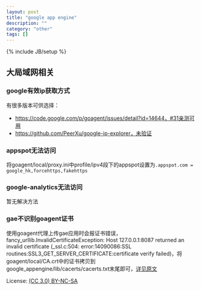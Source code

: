 ```yaml
---
layout: post
title: "google app engine"
description: ""
category: "other"
tags: []
---
```

{% include JB/setup %}

## 大局域网相关

### google有效ip获取方式

有很多版本可供选择：

* https://code.google.com/p/goagent/issues/detail?id=14644，#31亲测可用
* https://github.com/PeerXu/google-ip-explorer，未验证

### appspot无法访问

将goagent/local/proxy.ini中profile/ipv4段下的appspot设置为`.appspot.com = google_hk,forcehttps,fakehttps`

### google-analytics无法访问

暂无解决方法

### gae不识别goagent证书

使用goagent代理上传gae应用时会报证书错误，fancy_urllib.InvalidCertificateException: Host 127.0.0.1:8087 returned an invalid certificate (_ssl.c:504: error:14090086:SSL routines:SSL3_GET_SERVER_CERTIFICATE:certificate verify failed)，将goagent/local/CA.crt中的证书拷贝到google_appengine/lib/cacerts/cacerts.txt末尾即可，[详见原文](https://chenj.in/2011/11/30/upload-application-to-gae-with-goagent-in-lan/)

License: [(CC 3.0) BY-NC-SA](http://creativecommons.org/licenses/by-nc-sa/3.0/)
